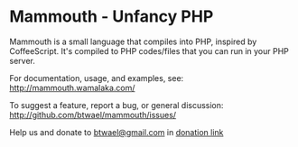 # Mammouth - Unfancy PHP #
Mammouth is a small language that compiles into PHP, inspired by CoffeeScript. It's compiled to PHP codes/files that you can run in your PHP server.

  For documentation, usage, and examples, see:
  http://mammouth.wamalaka.com/

  To suggest a feature, report a bug, or general discussion:
  http://github.com/btwael/mammouth/issues/

  Help us and donate to btwael@gmail.com in [donation link](https://load.payoneer.com/)
